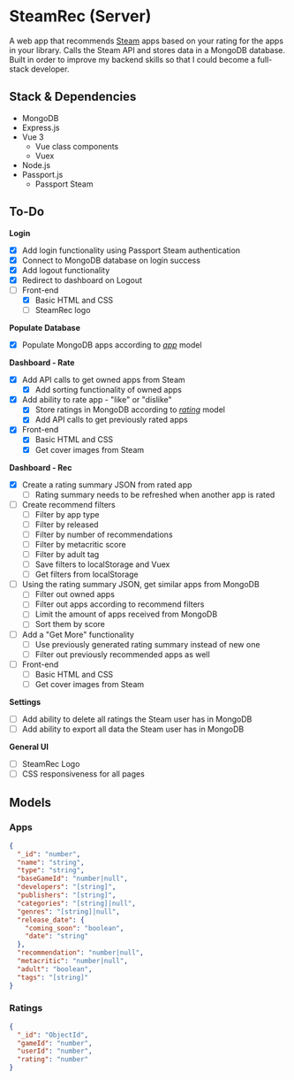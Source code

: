 # SteamRec (Server)

A web app that recommends [Steam](https://store.steampowered.com/) apps based on your rating for the apps in your library. Calls the Steam API and stores data in a MongoDB database. Built in order to improve my backend skills so that I could become a full-stack developer.

## Stack & Dependencies

- MongoDB
- Express.js
- Vue 3
  - Vue class components
  - Vuex
- Node.js
- Passport.js
  - Passport Steam

## To-Do

**Login**
- [x] Add login functionality using Passport Steam authentication
- [x] Connect to MongoDB database on login success
- [x] Add logout functionality
- [x] Redirect to dashboard on Logout
- [ ] Front-end
  - [x] Basic HTML and CSS
  - [ ] SteamRec logo

**Populate Database**
- [x] Populate MongoDB apps according to [*app*](https://github.com/jh8oh/steamrec-server#apps) model

**Dashboard - Rate**
- [x] Add API calls to get owned apps from Steam
  - [x] Add sorting functionality of owned apps
- [x] Add ability to rate app - "like" or "dislike"
  - [x] Store ratings in MongoDB according to [*rating*](https://github.com/jh8oh/steamrec-server#ratings) model
  - [x] Add API calls to get previously rated apps
- [x] Front-end
  - [x] Basic HTML and CSS
  - [x] Get cover images from Steam

**Dashboard - Rec**
- [x] Create a rating summary JSON from rated app
  - [ ] Rating summary needs to be refreshed when another app is rated
- [ ] Create recommend filters
  - [ ] Filter by app type
  - [ ] Filter by released
  - [ ] Filter by number of recommendations
  - [ ] Filter by metacritic score
  - [ ] Filter by adult tag
  - [ ] Save filters to localStorage and Vuex
  - [ ] Get filters from localStorage
- [ ] Using the rating summary JSON, get similar apps from MongoDB
  - [ ] Filter out owned apps
  - [ ] Filter out apps according to recommend filters
  - [ ] Limit the amount of apps received from MongoDB
  - [ ] Sort them by score
- [ ] Add a "Get More" functionality
  - [ ] Use previously generated rating summary instead of new one
  - [ ] Filter out previously recommended apps as well
- [ ] Front-end
  - [ ] Basic HTML and CSS
  - [ ] Get cover images from Steam

**Settings**
- [ ] Add ability to delete all ratings the Steam user has in MongoDB
- [ ] Add ability to export all data the Steam user has in MongoDB

**General UI**
- [ ] SteamRec Logo
- [ ] CSS responsiveness for all pages

## Models

### Apps
```json
{
  "_id": "number",
  "name": "string",
  "type": "string",
  "baseGameId": "number|null",
  "developers": "[string]",
  "publishers": "[string]",
  "categories": "[string]|null",
  "genres": "[string]|null",
  "release_date": {
    "coming_soon": "boolean",
    "date": "string"
  },
  "recommendation": "number|null",
  "metacritic": "number|null",
  "adult": "boolean",
  "tags": "[string]"
}
```

### Ratings
```json
{
  "_id": "ObjectId",
  "gameId": "number",
  "userId": "number",
  "rating": "number"
}
```